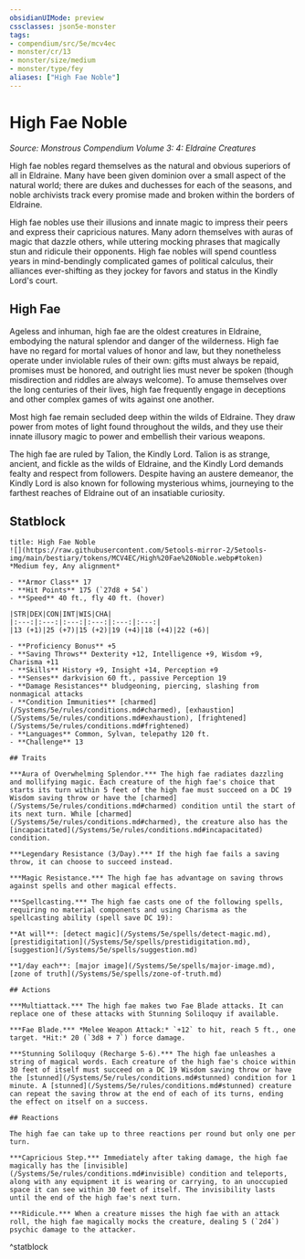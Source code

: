 ```yaml
---
obsidianUIMode: preview
cssclasses: json5e-monster
tags:
- compendium/src/5e/mcv4ec
- monster/cr/13
- monster/size/medium
- monster/type/fey
aliases: ["High Fae Noble"]
---
```

# High Fae Noble
*Source: Monstrous Compendium Volume 3: 4: Eldraine Creatures*  

High fae nobles regard themselves as the natural and obvious superiors of all in Eldraine. Many have been given dominion over a small aspect of the natural world; there are dukes and duchesses for each of the seasons, and noble archivists track every promise made and broken within the borders of Eldraine.

High fae nobles use their illusions and innate magic to impress their peers and express their capricious natures. Many adorn themselves with auras of magic that dazzle others, while uttering mocking phrases that magically stun and ridicule their opponents. High fae nobles will spend countless years in mind-bendingly complicated games of political calculus, their alliances ever-shifting as they jockey for favors and status in the Kindly Lord's court.

## High Fae

Ageless and inhuman, high fae are the oldest creatures in Eldraine, embodying the natural splendor and danger of the wilderness. High fae have no regard for mortal values of honor and law, but they nonetheless operate under inviolable rules of their own: gifts must always be repaid, promises must be honored, and outright lies must never be spoken (though misdirection and riddles are always welcome). To amuse themselves over the long centuries of their lives, high fae frequently engage in deceptions and other complex games of wits against one another.

Most high fae remain secluded deep within the wilds of Eldraine. They draw power from motes of light found throughout the wilds, and they use their innate illusory magic to power and embellish their various weapons.

The high fae are ruled by Talion, the Kindly Lord. Talion is as strange, ancient, and fickle as the wilds of Eldraine, and the Kindly Lord demands fealty and respect from followers. Despite having an austere demeanor, the Kindly Lord is also known for following mysterious whims, journeying to the farthest reaches of Eldraine out of an insatiable curiosity.

## Statblock

```ad-statblock
title: High Fae Noble
![](https://raw.githubusercontent.com/5etools-mirror-2/5etools-img/main/bestiary/tokens/MCV4EC/High%20Fae%20Noble.webp#token)
*Medium fey, Any alignment*

- **Armor Class** 17
- **Hit Points** 175 (`27d8 + 54`)
- **Speed** 40 ft., fly 40 ft. (hover)

|STR|DEX|CON|INT|WIS|CHA|
|:---:|:---:|:---:|:---:|:---:|:---:|
|13 (+1)|25 (+7)|15 (+2)|19 (+4)|18 (+4)|22 (+6)|

- **Proficiency Bonus** +5
- **Saving Throws** Dexterity +12, Intelligence +9, Wisdom +9, Charisma +11
- **Skills** History +9, Insight +14, Perception +9
- **Senses** darkvision 60 ft., passive Perception 19
- **Damage Resistances** bludgeoning, piercing, slashing from nonmagical attacks
- **Condition Immunities** [charmed](/Systems/5e/rules/conditions.md#charmed), [exhaustion](/Systems/5e/rules/conditions.md#exhaustion), [frightened](/Systems/5e/rules/conditions.md#frightened)
- **Languages** Common, Sylvan, telepathy 120 ft.
- **Challenge** 13

## Traits

***Aura of Overwhelming Splendor.*** The high fae radiates dazzling and mollifying magic. Each creature of the high fae's choice that starts its turn within 5 feet of the high fae must succeed on a DC 19 Wisdom saving throw or have the [charmed](/Systems/5e/rules/conditions.md#charmed) condition until the start of its next turn. While [charmed](/Systems/5e/rules/conditions.md#charmed), the creature also has the [incapacitated](/Systems/5e/rules/conditions.md#incapacitated) condition.

***Legendary Resistance (3/Day).*** If the high fae fails a saving throw, it can choose to succeed instead.

***Magic Resistance.*** The high fae has advantage on saving throws against spells and other magical effects.

***Spellcasting.*** The high fae casts one of the following spells, requiring no material components and using Charisma as the spellcasting ability (spell save DC 19):

**At will**: [detect magic](/Systems/5e/spells/detect-magic.md), [prestidigitation](/Systems/5e/spells/prestidigitation.md), [suggestion](/Systems/5e/spells/suggestion.md)

**1/day each**: [major image](/Systems/5e/spells/major-image.md), [zone of truth](/Systems/5e/spells/zone-of-truth.md)

## Actions

***Multiattack.*** The high fae makes two Fae Blade attacks. It can replace one of these attacks with Stunning Soliloquy if available.

***Fae Blade.*** *Melee Weapon Attack:* `+12` to hit, reach 5 ft., one target. *Hit:* 20 (`3d8 + 7`) force damage.

***Stunning Soliloquy (Recharge 5-6).*** The high fae unleashes a string of magical words. Each creature of the high fae's choice within 30 feet of itself must succeed on a DC 19 Wisdom saving throw or have the [stunned](/Systems/5e/rules/conditions.md#stunned) condition for 1 minute. A [stunned](/Systems/5e/rules/conditions.md#stunned) creature can repeat the saving throw at the end of each of its turns, ending the effect on itself on a success.

## Reactions

The high fae can take up to three reactions per round but only one per turn.

***Capricious Step.*** Immediately after taking damage, the high fae magically has the [invisible](/Systems/5e/rules/conditions.md#invisible) condition and teleports, along with any equipment it is wearing or carrying, to an unoccupied space it can see within 30 feet of itself. The invisibility lasts until the end of the high fae's next turn.

***Ridicule.*** When a creature misses the high fae with an attack roll, the high fae magically mocks the creature, dealing 5 (`2d4`) psychic damage to the attacker.
```
^statblock